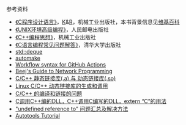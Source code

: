 参考资料

* [《C程序设计语言》](https://book.douban.com/subject/1139336/)，[K](https://zh.wikipedia.org/wiki/%E5%B8%83%E8%90%8A%E6%81%A9%C2%B7%E6%9F%AF%E6%9E%97%E6%BC%A2)&[R](https://zh.wikipedia.org/wiki/%E4%B8%B9%E5%B0%BC%E6%96%AF%C2%B7%E9%87%8C%E5%A5%87)，机械工业出版社，本书背景信息见[维基百科](https://zh.wikipedia.org/wiki/C%E7%A8%8B%E5%BA%8F%E8%AE%BE%E8%AE%A1%E8%AF%AD%E8%A8%80_(%E4%B9%A6))
* [《UNIX环境高级编程》](https://book.douban.com/subject/1788421/)，人民邮电出版社
* [《C++编程思想》](https://book.douban.com/subject/1101524/)，机械工业出版社
* [《C语言编程常见问题解答》](https://book.douban.com/subject/1247059/)，清华大学出版社
* [std::deque](https://en.cppreference.com/w/cpp/container/deque)
* [automake](https://www.gnu.org/software/automake/manual/automake.html#true)
* [Workflow syntax for GitHub Actions](https://docs.github.com/en/actions/reference/workflow-syntax-for-github-actions#jobsjob_idstepsuses)
* [Beej's Guide to Network Programming](https://beej.us/guide/bgnet/html/)
* [C/C++ 静态链接库(.a) 与 动态链接库(.so)](https://www.cnblogs.com/52php/p/5681711.html)
* [Linux C/C++ 动态链接库的生成和调用](https://blog.csdn.net/alex_bean/article/details/83792988)
* [C/C++ 的编译和链接的问题](https://zhuanlan.zhihu.com/p/26643194)
* [C调用C++编的DLL，C++调用C编写的DLL，extern “C”的用法](https://blog.csdn.net/life_is_too_hard/article/details/52137271)
* ["undefined reference to" 问题汇总及解决方法](https://segmentfault.com/a/1190000006049907)
* [Autotools Tutorial](https://www.lrde.epita.fr/~adl/autotools.html)